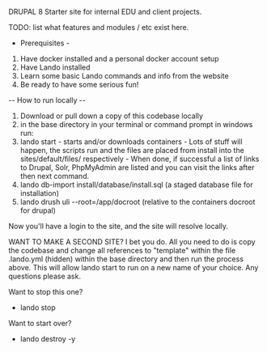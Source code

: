 DRUPAL 8 Starter site for internal EDU and client projects. 

TODO: list what features and modules / etc exist here. 


- Prerequisites - 
1. Have docker installed and a personal docker account setup
2. Have Lando installed
3. Learn some basic Lando commands and info from the website
4. Be ready to have some serious fun! 

-- How to run locally  --
1. Download or pull down a copy of this codebase locally
2. in the base directory in your terminal or command prompt in windows run: 
3. lando start - starts and/or downloads containers
                - Lots of stuff will happen, the scripts run and the files are placed from install into the sites/default/files/ respectively
                - When done, if successful a list of links to Drupal, Solr, PhpMyAdmin are listed and you can visit the links after then next command.
4.  lando db-import install/database/install.sql (a staged database file for installation)
5.  lando drush uli --root=/app/docroot (relative to the containers docroot for drupal)
 
    
Now you'll have a login to the site, and the site will resolve locally. 

WANT TO MAKE A SECOND SITE? I bet you do. All you need to do is copy the codebase and change all references to "template" within the file .lando.yml (hidden) within the base directory and then run the process above. This will allow lando start to run on a new name of your choice. Any questions please ask. 

Want to stop this one? 
*  lando stop 

Want to start over? 
*  lando destroy -y
